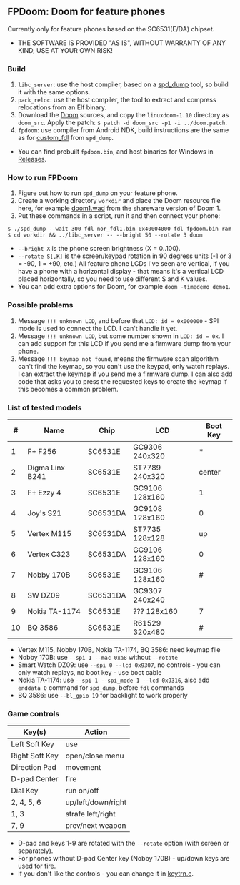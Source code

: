## FPDoom: Doom for feature phones

Currently only for feature phones based on the SC6531(E/DA) chipset.

* THE SOFTWARE IS PROVIDED "AS IS", WITHOUT WARRANTY OF ANY KIND, USE AT YOUR OWN RISK!

### Build

1. `libc_server`: use the host compiler, based on a [spd_dump](https://github.com/ilyakurdyukov/spreadtrum_flash) tool, so build it with the same options.
2. `pack_reloc`: use the host compiler, the tool to extract and compress relocations from an Elf binary.
3. Download the [Doom](https://github.com/id-Software/DOOM) sources, and copy the `linuxdoom-1.10` directory as `doom_src`.
Apply the patch: `$ patch -d doom_src -p1 -i ../doom.patch`.
4. `fpdoom`: use compiler from Android NDK, build instructions are the same as for [custom_fdl](https://github.com/ilyakurdyukov/spreadtrum_flash/custom_fdl) from `spd_dump`.

* You can find prebuilt `fpdoom.bin`, and host binaries for Windows in [Releases](https://github.com/ilyakurdyukov/fpdoom/releases).

### How to run FPDoom

1. Figure out how to run `spd_dump` on your feature phone.
2. Create a working directory `workdir` and place the Doom resource file here, for example [doom1.wad](http://distro.ibiblio.org/pub/linux/distributions/slitaz/sources/packages/d/doom1.wad) from the shareware version of Doom 1.
3. Put these commands in a script, run it and then connect your phone:
```
$ ./spd_dump --wait 300 fdl nor_fdl1.bin 0x40004000 fdl fpdoom.bin ram
$ cd workdir && ../libc_server -- --bright 50 --rotate 3 doom
```

* `--bright X` is the phone screen brightness (X = 0..100).
* `--rotate S[,K]` is the screen/keypad rotation in 90 degress units (-1 or 3 = -90, 1 = +90, etc.)
All feature phone LCDs I've seen are vertical, if you have a phone with a horizontal display - that means it's a vertical LCD placed horizontally, so you need to use different S and K values.
* You can add extra options for Doom, for example `doom -timedemo demo1`.

### Possible problems

1. Message `!!! unknown LCD`, and before that `LCD: id = 0x000000` - SPI mode is used to connect the LCD. I can't handle it yet.
2. Message `!!! unknown LCD`, but some number shown in `LCD: id = 0x`. I can add support for this LCD if you send me a firmware dump from your phone.
3. Message `!!! keymap not found`, means the firmware scan algorithm can't find the keymap, so you can't use the keypad, only watch replays. I can extract the keymap if you send me a firmware dump. I can also add code that asks you to press the requested keys to create the keymap if this becomes a common problem.

### List of tested models

|  # | Name            |   Chip   |      LCD       | Boot Key |
|----|-----------------|----------|----------------|----------|
|  1 | F+ F256         | SC6531E  | GC9306 240x320 | *        |
|  2 | Digma Linx B241 | SC6531E  | ST7789 240x320 | center   |
|  3 | F+ Ezzy 4       | SC6531E  | GC9106 128x160 | 1        |
|  4 | Joy's S21       | SC6531DA | GC9108 128x160 | 0        |
|  5 | Vertex M115     | SC6531DA | ST7735 128x128 | up       |
|  6 | Vertex С323     | SC6531DA | GC9106 128x160 | 0        |
|  7 | Nobby 170B      | SC6531E  | GC9106 128x160 | #        |
|  8 | SW DZ09         | SC6531DA | GC9307 240x240 |          |
|  9 | Nokia TA-1174   | SC6531E  | ???    128x160 | 7        |
| 10 | BQ 3586         | SC6531E  | R61529 320x480 | #        |

* Vertex M115, Nobby 170B, Nokia TA-1174, BQ 3586: need keymap file
* Nobby 170B: use `--spi 1 --mac 0xa8` without `--rotate`
* Smart Watch DZ09: use `--spi 0 --lcd 0x9307`, no controls - you can only watch replays, no boot key - use boot cable
* Nokia TA-1174: use `--spi 1 --spi_mode 1 --lcd 0x9316`, also add `enddata 0` command for `spd_dump`, before `fdl` commands
* BQ 3586: use `--bl_gpio 19` for backlight to work properly

### Game controls

| Key(s)         | Action             |
|----------------|--------------------|
| Left Soft Key  | use                |
| Right Soft Key | open/close menu    |
| Direction Pad  | movement           |
| D-pad Center   | fire               |
| Dial Key       | run on/off         |
| 2, 4, 5, 6     | up/left/down/right |
| 1, 3           | strafe left/right  |
| 7, 9           | prev/next weapon   |

* D-pad and keys 1-9 are rotated with the `--rotate` option (with screen or separately).
* For phones without D-pad Center key (Nobby 170B) - up/down keys are used for fire.
* If you don't like the controls - you can change it in [keytrn.c](fpdoom/keytrn.c).

